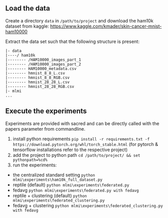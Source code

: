 ## Load the data
Create a directory ``data`` in ``/path/to/project`` and download the ham10k dataset from kaggle: https://www.kaggle.com/kmader/skin-cancer-mnist-ham10000

Extract the data set such that the following structure is present:

````
|- data
|----/ ham10k
|-------- /HAM10000_images_part_1
|-------- /HAM10000_images_part_2
|-------- HAM10000_metadata.csv
|-------- hmnist_8_8_L.csv
|-------- hmnist_8_8_RGB.csv
|-------- hmnist_28_28_L.csv
|-------- hmnist_28_28_RGB.csv 
|- mlmi
...
````

## Execute the experiments
Experiments are provided with sacred and can be directly called with the papers parameter from commandline.

1. install python requirements ``pip install -r requirements.txt -f https://download.pytorch.org/whl/torch_stable.html`` (for pytorch & tensorflow installations refer to the respective project)
2. add the project to python path ``cd /path/to/project/ && set pythonpath=%cd%``
3. run the experiments:

* the centralized standard setting ``python mlmi\experiments\ham10k_full_dataset.py``
* reptile (default) ``python mlmi\experiments\federated.py``
* fedavg ``python mlmi\experiments\federated.py with fedavg``
* reptile + clustering (default) ``python mlmi\experiments\federated_clustering.py``
* fedavg + clustering ``python mlmi\experiments\federated_clustering.py with fedavg``

